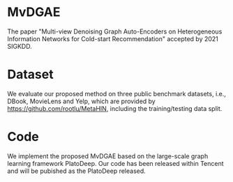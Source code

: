 # MvDGAE
The paper "Multi-view Denoising Graph Auto-Encoders on Heterogeneous Information Networks for Cold-start Recommendation" accepted by 2021 SIGKDD.

# Dataset
We evaluate our proposed method on three public benchmark datasets, i.e., DBook, MovieLens and Yelp, which are provided by <https://github.com/rootlu/MetaHIN>, including the training/testing data split.

# Code
We implement the proposed MvDGAE based on the large-scale graph learning framework PlatoDeep.
Our code has been released within Tencent and will be pubished as the PlatoDeep released. 
